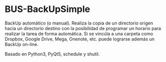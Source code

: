 # BUS-BackUpSimple
BackUp automático (o manual). Realiza la copia de un directorio origen hacia un directorio destino con la posibilidad de programar un horario para realizar la tarea de forma automática. Si se vincúla a una carpeta como Dropbox, Google Drive, Mega, Onenote, etc. puede lograrse además un BackUp on-line.

Basado en Python3, PyQt5, schedule y shutil.
